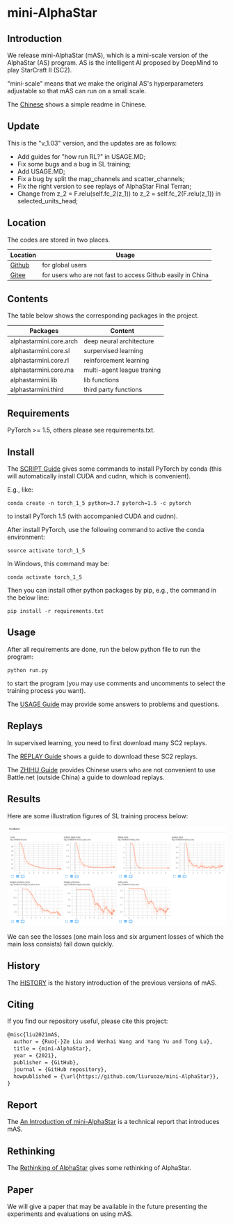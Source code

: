 # mini-AlphaStar

## Introduction

We release mini-AlphaStar (mAS), which is a mini-scale version of the AlphaStar (AS) program. AS is the intelligent AI proposed by DeepMind to play StarCraft II (SC2).

"mini-scale" means that we make the original AS's hyperparameters adjustable so that mAS can run on a small scale.

The [Chinese](doc/README_CHS.MD) shows a simple readme in Chinese.

## Update

This is the "v_1.03" version, and the updates are as follows:

* Add guides for "how run RL?" in USAGE.MD;
* Fix some bugs and a bug in SL training;
* Add USAGE.MD;
* Fix a bug by split the map_channels and scatter_channels;
* Fix the right version to see replays of AlphaStar Final Terran;
* Change from z_2 = F.relu(self.fc_2(z_1)) to z_2 = self.fc_2(F.relu(z_1)) in selected_units_head;

## Location

The codes are stored in two places. 

Location | Usage
------------ | -------------
[Github](https://github.com/liuruoze/mini-AlphaStar) | for global users
[Gitee](https://gitee.com/liuruoze/mini-AlphaStar) | for users who are not fast to access Github easily in China

## Contents

The table below shows the corresponding packages in the project.

Packages | Content
------------ | -------------
alphastarmini.core.arch | deep neural architecture
alphastarmini.core.sl | surpervised learning
alphastarmini.core.rl | reinforcement learning
alphastarmini.core.ma | multi-agent league traning
alphastarmini.lib | lib functions
alphastarmini.third | third party functions

## Requirements

PyTorch >= 1.5, others please see requirements.txt.

## Install

The [SCRIPT Guide](scripts/Setup_cmd.MD) gives some commands to install PyTorch by conda (this will automatically install CUDA and cudnn, which is convenient).

E.g., like:
```
conda create -n torch_1_5 python=3.7 pytorch=1.5 -c pytorch
```
to install PyTorch 1.5 (with accompanied CUDA and cudnn).

After install PyTorch, use the following command to active the conda environment:
```
source activate torch_1_5 
```

In Windows, this command may be:
```
conda activate torch_1_5 
```

Then you can install other python packages by pip, e.g., the command in the below line:
```
pip install -r requirements.txt
```

## Usage

After all requirements are done, run the below python file to run the program:
```
python run.py
```
to start the program (you may use comments and uncomments to select the training process you want).

The [USAGE Guide](doc/USAGE.MD) may provide some answers to problems and questions.


## Replays

In supervised learning, you need to first download many SC2 replays.

The [REPLAY Guide](doc/REPLAY.MD) shows a guide to download these SC2 replays.

The [ZHIHU Guide](https://zhuanlan.zhihu.com/p/410523216) provides Chinese users who are not convenient to use Battle.net (outside China) a guide to download replays.

## Results

Here are some illustration figures of SL training process below:

![SL training process](doc/SL_traing.png)

We can see the losses (one main loss and six argument losses of which the main loss consists) fall down quickly.

## History

The [HISTORY](doc/HISTORY.MD) is the history introduction of the previous versions of mAS.


## Citing

If you find our repository useful, please cite this project:
```
@misc{liu2021mAS,
  author = {Ruo{-}Ze Liu and Wenhai Wang and Yang Yu and Tong Lu},
  title = {mini-AlphaStar},
  year = {2021},
  publisher = {GitHub},
  journal = {GitHub repository},
  howpublished = {\url{https://github.com/liuruoze/mini-AlphaStar}},
}
```

## Report

The [An Introduction of mini-AlphaStar](https://arxiv.org/abs/2104.06890) is a technical report that introduces mAS.


## Rethinking

The [Rethinking of AlphaStar](https://arxiv.org/abs/2108.03452) gives some rethinking of AlphaStar.


## Paper

We will give a paper that may be available in the future presenting the experiments and evaluations on using mAS. 
